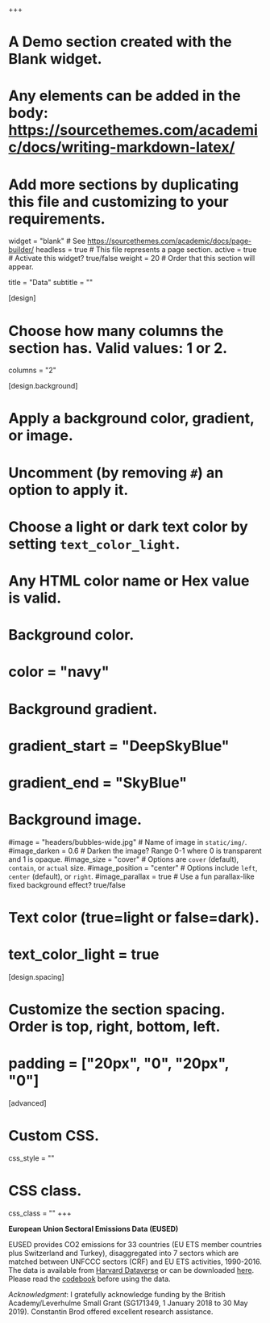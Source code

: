 +++
# A Demo section created with the Blank widget.
# Any elements can be added in the body: https://sourcethemes.com/academic/docs/writing-markdown-latex/
# Add more sections by duplicating this file and customizing to your requirements.

widget = "blank"  # See https://sourcethemes.com/academic/docs/page-builder/
headless = true  # This file represents a page section.
active = true  # Activate this widget? true/false
weight = 20  # Order that this section will appear.

title = "Data"
subtitle = ""

[design]
  # Choose how many columns the section has. Valid values: 1 or 2.
  columns = "2"

[design.background]
  # Apply a background color, gradient, or image.
  #   Uncomment (by removing `#`) an option to apply it.
  #   Choose a light or dark text color by setting `text_color_light`.
  #   Any HTML color name or Hex value is valid.

  # Background color.
  # color = "navy"
  
  # Background gradient.
  # gradient_start = "DeepSkyBlue"
  # gradient_end = "SkyBlue"
  
  # Background image.
  #image = "headers/bubbles-wide.jpg"  # Name of image in `static/img/`.
  #image_darken = 0.6  # Darken the image? Range 0-1 where 0 is transparent and 1 is opaque.
  #image_size = "cover"  #  Options are `cover` (default), `contain`, or `actual` size.
  #image_position = "center"  # Options include `left`, `center` (default), or `right`.
  #image_parallax = true  # Use a fun parallax-like fixed background effect? true/false

  # Text color (true=light or false=dark).
  # text_color_light = true

[design.spacing]
  # Customize the section spacing. Order is top, right, bottom, left.
  # padding = ["20px", "0", "20px", "0"]

[advanced]
 # Custom CSS. 
 css_style = ""
 
 # CSS class.
 css_class = ""
+++
 
**European Union Sectoral Emissions Data (EUSED)**
 
EUSED provides CO2 emissions for 33 countries (EU ETS member countries plus Switzerland and Turkey), disaggregated into 7 sectors which are matched between UNFCCC sectors (CRF) and EU ETS activities, 1990-2016. The data is available from [Harvard Dataverse](https://dataverse.harvard.edu/dataverse/eused) or can be downloaded [here](https://www.dropbox.com/s/2luxhoyt9u4r8q4/EUSED.zip?dl=0). Please read the [codebook](https://www.dropbox.com/s/y090l11fdq7zgq1/EUSED_codebook.pdf?dl=0) before using the data.

_Acknowledgment_: I gratefully acknowledge funding by the British Academy/Leverhulme Small Grant (SG171349, 1 January 2018 to 30 May 2019). Constantin Brod offered excellent research assistance. 